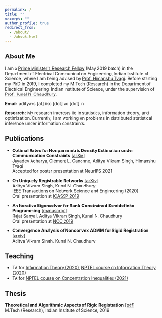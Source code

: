 ```yaml
---
permalink: /
title: ""
excerpt: ""
author_profile: true
redirect_from: 
  - /about/
  - /about.html
---
```


## About Me
I am a [Prime Minister's Research Fellow](https://pmrf.in/) (May 2019 batch) in the Department of Electrical Communication Engineering, Indian Institute of Science, where I am being advised by [Prof. Himanshu Tyagi](https://ece.iisc.ac.in/~htyagi/). Before starting my PhD in 2019, I completed my M.Tech (Research) in the Department of Electrical Engineering, Indian Institute of Science, under the supervision of [Prof. Kunal N. Chaudhury](https://sites.google.com/site/kunalnchaudhury/).

**Email:** adityavs [at] iisc [dot] ac [dot] in

**Research:** My research interests lie in statistics, information theory, and optimization. Currently, I am working on problems in distributed statistical inference under information constraints.

<!-- ## Research
My research interests lie in statistics, information theory, and optimization. Currently, I am working on problems in distributed statistical inference under communication constraint.

Statistical inference problems ask us to make some inference about a probabilistic source, given access to $n$ samples from it. In the distributed setting, the samples are distributed across multiple agents (players), who send messages to a central referee (center). Based on these messages, the center must make some inference about the probabilistic source. What makes distributed inference challenging are the constraints on the communication-link between the players and the center. One such constraint is where a player can send only an $\ell$-bit message to the center, as depicted in the figure below.

<center><img src="/images/diststat.JPG" width="400" height="400"></center>

We are interested in characterizing the sample complexity of statistical inference in this setting: Given an inference problem, what is the *minimum number of players* required for the center to solve the problem? Moreover, we want to *design optimal protocols* that the players and the center can implement to accomplish the inference task at hand. Currently, we are looking at two specific distributed inference problems under communication constraint:

**Closeness testing:** Here, in addition to the players receiving samples from distribution $P$, the center receives samples from a distribution $Q$. Based on the $\ell$-bit messages from the players, the center must output, with probability of error at most $1/3$, whether $P=Q$, or whether $d_{TV}(P,Q) > \epsilon$, for a given $\epsilon > 0$. Here, $d_{TV}$ stands for the total variation distance between probability distributions.

**Nonparametric density estimation:** Here, the players observe samples from a distribution $P$, whose density is known to belong to a class of sufficiently smooth functions (e.g. functions that are twice differentiable, with bounded derivatives). Based on the $\ell$-bit messages from the players, the center must output an estimate of the density of $P$. Given that there are $n$ players, the problem is to characterize the minimax mean squared error between the estimate and the true (unknown) distribution $P$.


## Courses
I have credited the following courses during my PhD.
- Information Theory
- Detection and Estimation
- Online Learning and Prediction
- Stochastic Processes and Queuing Theory
- Topics in Stochastic Approximation
- Foundations of Data Science -->


## Publications
- **Optimal Rates for Nonparametric Density Estimation under Communication Constraints** [[arXiv]](https://arxiv.org/abs/2107.10078)  
Jayadev Acharya, Cl&eacute;ment L. Canonne, Aditya Vikram Singh, Himanshu Tyagi  
Accepted for poster presentation at NeurIPS 2021

- **On Uniquely Registrable Networks** [[arXiv]](https://arxiv.org/abs/1906.09714)  
Aditya Vikram Singh, Kunal N. Chaudhury  
IEEE Transactions on Network Science and Engineering (2020)  
Oral presentation at [ICASSP 2019](https://ieeexplore.ieee.org/document/8682680)  

- **An Iterative Eigensolver for Rank-Constrained Semidefinite Programming** [[manuscript]](/files/nccpaper.pdf)  
Rajat Sanyal, Aditya Vikram Singh, Kunal N. Chaudhury  
Oral presentation at [NCC 2019](https://ieeexplore.ieee.org/document/8732206)  

- **Convergence Analysis of Nonconvex ADMM for Rigid Registration** [[arxiv]](https://arxiv.org/abs/1907.07729)  
Aditya Vikram Singh, Kunal N. Chaudhury  


## Teaching
- TA for [Information Theory (2020)](https://ece.iisc.ac.in/~htyagi/course-E2201-2020.html), [NPTEL course on Information Theory (2020)](https://nptel.ac.in/courses/108/108/108108168/#) 
- TA for [NPTEL course on Concentration Inequalities (2021)](https://nptel.ac.in/courses/108/108/108108181/)


## Thesis  
**Theoretical and Algorithmic Aspects of Rigid Registration** [[pdf]](/files/thesis_mtech.pdf)  
M.Tech (Research), Indian Institute of Science, 2019
